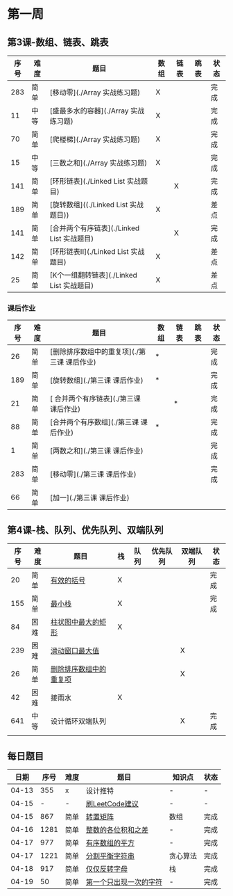 # 第一周
## 第3课-数组、链表、跳表
|序号|难度|题目|数组|链表|跳表|状态|
|---|---|---|---|---|---|---|
|283|简单|[移动零](./Array 实战练习题)|X|||完成|
|11|中等|[盛最多水的容器](./Array 实战练习题)|X|||完成|
|70|简单|[爬楼梯](./Array 实战练习题)|X|||完成|
|15|中等|[三数之和](./Array 实战练习题)|X|||完成|
|141|简单|[环形链表](./Linked List 实战题目)||X||完成|
|189|简单|[旋转数组]((./Linked List 实战题目))|X|||差点|
|141|简单|[合并两个有序链表](./Linked List 实战题目)||X||完成|
|142|简单|[环形链表II](./Linked List 实战题目)|X|||差点|
|25|简单|[K个一组翻转链表](./Linked List 实战题目)|X|||差点|

### 课后作业
|序号|难度|题目|数组|链表|跳表|状态|
|---|---|---|---|---|---|---|
|26|简单|[删除排序数组中的重复项](./第三课 课后作业)|*|||完成|
|189|简单|[旋转数组](./第三课 课后作业)|*|||完成|
|21|简单|[ 合并两个有序链表](./第三课 课后作业)||*||完成|
|88|简单|[合并两个有序数组](./第三课 课后作业)|*|||完成|
|1|简单|[两数之和](./第三课 课后作业)||||完成|
|283|简单|[移动零](./第三课 课后作业)||||完成|
|66|简单|[加一](./第三课 课后作业)|||||

## 第4课-栈、队列、优先队列、双端队列
|序号|难度|题目|栈|队列|优先队列|双端队列|状态|
|---|---|---|---|---|---|---|---|
|20|简单|[有效的括号](./栈、队列、优先队列、双端队列实战题目)|X||||完成|
|155|简单|[最小栈](./栈、队列、优先队列、双端队列实战题目)|X||||完成|
|84|困难|[柱状图中最大的矩形](./栈、队列、优先队列、双端队列实战题目)|X|||||
|239|困难|[滑动窗口最大值](./栈、队列、优先队列、双端队列实战题目)||||X||
|26|简单|[删除排序数组中的重复项](./栈、队列、优先队列、双端队列实战题目)||||X||
|42|困难|接雨水|X|||||
|641|中等|设计循环双端队列||||X|完成|
|||||||||
## 每日题目
|日期|序号|难度|题目|知识点|状态|
|---|---|---|---|---|---|
|04-13|355|x|设计推特|-|-|
|04-15|-|-|[刷LeetCode建议](https://www.bilibili.com/video/BV1G7411o7ca)|-|-|
|04-15|867|简单|[转置矩阵](每日一题)|数组|完成|
|04-16|1281|简单|[整数的各位积和之差](每日一题)|-|完成|
|04-17|977|简单|[有序数组的平方](每日一题)|-|完成|
|04-17|1221|简单|[分割平衡字符串](每日一题)|贪心算法|完成|
|04-18|917|简单|[仅仅反转字母](每日一题)|栈|完成|
|04-19|50|简单|[第一个只出现一次的字符](每日一题)|-|完成|
